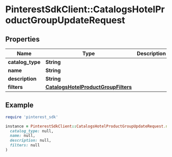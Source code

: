 # PinterestSdkClient::CatalogsHotelProductGroupUpdateRequest

## Properties

| Name | Type | Description | Notes |
| ---- | ---- | ----------- | ----- |
| **catalog_type** | **String** |  | [optional] |
| **name** | **String** |  | [optional] |
| **description** | **String** |  | [optional] |
| **filters** | [**CatalogsHotelProductGroupFilters**](CatalogsHotelProductGroupFilters.md) |  | [optional] |

## Example

```ruby
require 'pinterest_sdk'

instance = PinterestSdkClient::CatalogsHotelProductGroupUpdateRequest.new(
  catalog_type: null,
  name: null,
  description: null,
  filters: null
)
```

